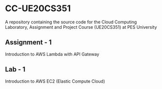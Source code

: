 # CC-UE20CS351
A repository containing the source code for the Cloud Computing Laboratory, Assignment and Project Course (UE20CS351) at PES University

## Assignment - 1
Introduction to AWS Lambda with API Gateway

## Lab - 1
Introduction to AWS EC2 (Elastic Compute Cloud)

